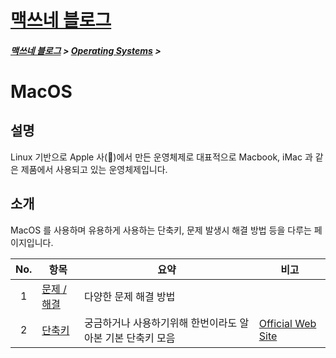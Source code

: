 <link rel="stylesheet" type="text/css" href="/css/style-header.css">
<link href="https://cdn.jsdelivr.net/npm/bootstrap@5.3.0-alpha1/dist/css/bootstrap.min.css" rel="stylesheet" integrity="sha384-GLhlTQ8iRABdZLl6O3oVMWSktQOp6b7In1Zl3/Jr59b6EGGoI1aFkw7cmDA6j6gD" crossorigin="anonymous">

<div class="sticky-top bg-white pt-1 pb-2">
<h1><a href="/">맥쓰네 블로그</a></h1>
<h5> 
<a href="/">맥쓰네 블로그</a>
>
<a href="/operating_systems/">Operating Systems</a>
>
</h5>
</div>

# MacOS
## 설명
Linux 기반으로 Apple 사(🍎)에서 만든 운영체제로 대표적으로 Macbook, iMac 과 같은 제품에서 사용되고 있는 운영체제입니다.

## 소개
MacOS 를 사용하며 유용하게 사용하는 단축키, 문제 발생시 해결 방법 등을 다루는 페이지입니다.


| No. | 항목 | 요약 | 비고 |
| :---: | --- | --- | --- |
| 1 | [문제 / 해결](./trouble_shooting/ "https://max-jayee.github.io/operating_systems/macos/trouble_shooting") | 다양한 문제 해결 방법 | |
| 2 | [단축키](./shortcuts/ "https://max-jayee.github.io/operating_systems/macos/shortcuts") | 궁금하거나 사용하기위해 한번이라도 알아본 기본 단축키 모음 | [Official Web Site](https://support.apple.com/en-us/HT201236 "https://support.apple.com/en-us/HT201236") |
